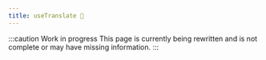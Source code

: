```yaml
---
title: useTranslate 🚧
---
```


:::caution Work in progress
This page is currently being rewritten and is not complete or may have missing information.
:::